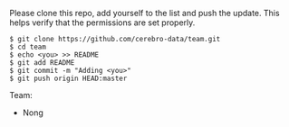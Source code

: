 Please clone this repo, add yourself to the list and push the update. This helps
verify that the permissions are set properly.

```
$ git clone https://github.com/cerebro-data/team.git
$ cd team
$ echo <you> >> README
$ git add README
$ git commit -m "Adding <you>"
$ git push origin HEAD:master
```

Team:
  - Nong
